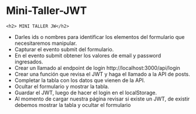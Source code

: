 # Mini-Taller-JWT

    <h2> MINI TALLER JW</h2> 
   <ul> 
    <li>Darles ids o nombres para identificar los elementos del formulario que necesitaremos manipular.</li>
  <li>Capturar el evento submit del formulario.</li>
<li>En el evento submit obtener los valores de email y password ingresados.</li>
<li>Crear un llamado al endpoint de login ​http://localhost:3000/api/login</li>
<li>Crear una función que revisa el JWT y haga el llamado a la API de posts.</li>
  <li>Completar la tabla con los datos que vienen de la API.</li>
    <li>Ocultar el formulario y mostrar la tabla.</li>
    <li> Guardar el JWT, luego de hacer el login en el localStorage.</li>
<li>Al momento de cargar nuestra página revisar si existe un JWT, de existir debemos mostrar la tabla y ocultar el formulario</li>
</ul>
